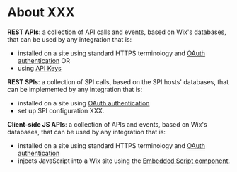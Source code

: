# About XXX


**REST APIs**: a collection of API calls and events, based on Wix's databases, that can be used by any integration that is:
- installed on a site using standard HTTPS terminology 
and [OAuth authentication](https://dev.wix.com/api/rest/getting-started/authentication)
OR
- using [API Keys]()

**REST SPIs**: a collection of SPI calls, based on the SPI hosts' databases, that can be implemented by any integration that is:
 - installed on a site using [OAuth authentication](https://dev.wix.com/api/rest/getting-started/authentication) 
 - set up SPI configuration XXX.

**Client-side JS APIs**: a collection of APIs and events, based on Wix's databases, that can be used by any integration that is:
- installed on a site using standard HTTPS terminology and [OAuth authentication](https://dev.wix.com/api/rest/getting-started/authentication) 
- injects JavaScript into a Wix site using the [Embedded Script component](https://devforum.wix.com/en/article/about-embedded-script-components).
